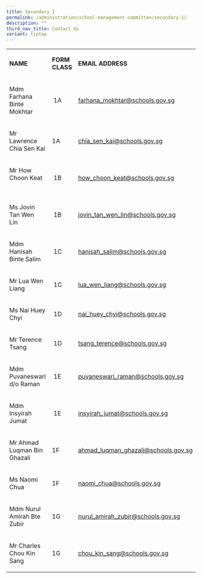 ```yaml
---
title: Secondary 1
permalink: /administration/school-management-committee/secondary-1/
description: ""
third_nav_title: Contact Us
variant: tiptap
---
```

<table style="minWidth: 75px">
<colgroup>
<col>
<col>
<col>
</colgroup>
<tbody>
<tr>
<td rowspan="1" colspan="1">
<p><strong>NAME</strong>
</p>
</td>
<td rowspan="1" colspan="1">
<p><strong>FORM CLASS</strong>
</p>
</td>
<td rowspan="1" colspan="1">
<p><strong>EMAIL ADDRESS</strong>
</p>
</td>
</tr>
<tr>
<td rowspan="1" colspan="1">
<p>Mdm Farhana Binte Mokhtar</p>
</td>
<td rowspan="1" colspan="1">
<p>&nbsp;1A</p>
</td>
<td rowspan="1" colspan="1">
<p><a href="mailto:farhana_mokhtar@schools.gov.sg" rel="noopener noreferrer nofollow" target="_blank"><u>farhana_mokhtar@schools.gov.sg</u></a>&nbsp;</p>
</td>
</tr>
<tr>
<td rowspan="1" colspan="1">
<p>Mr Lawrence Chia Sen Kai</p>
</td>
<td rowspan="1" colspan="1">
<p>1A</p>
</td>
<td rowspan="1" colspan="1">
<p><a href="mailto:chia_sen_kai@schools.gov.sg" rel="noopener noreferrer nofollow" target="_blank">chia_sen_kai@schools.gov.sg</a>
</p>
</td>
</tr>
<tr>
<td rowspan="1" colspan="1">
<p>Mr How Choon Keat&nbsp; &nbsp;&nbsp; &nbsp;&nbsp;&nbsp; &nbsp;&nbsp;&nbsp;
&nbsp;&nbsp;&nbsp; &nbsp;</p>
</td>
<td rowspan="1" colspan="1">
<p>&nbsp;1B</p>
</td>
<td rowspan="1" colspan="1">
<p><a href="mailto:how_choon_keat@schools.gov.sg" rel="noopener noreferrer nofollow" target="_blank"><u>how_choon_keat@schools.gov.sg</u></a>
</p>
</td>
</tr>
<tr>
<td rowspan="1" colspan="1">
<p>Ms Jovin Tan Wen Lin&nbsp;&nbsp;&nbsp;&nbsp; &nbsp;&nbsp;&nbsp; &nbsp;</p>
</td>
<td rowspan="1" colspan="1">
<p>&nbsp;1B</p>
</td>
<td rowspan="1" colspan="1">
<p><a href="mailto:jovin_tan_wen_lin@schools.gov.sg" rel="noopener noreferrer nofollow" target="_blank"><u>jovin_tan_wen_lin@schools.gov.sg</u></a>
</p>
</td>
</tr>
<tr>
<td rowspan="1" colspan="1">
<p>Mdm Hanisah Binte Salim</p>
</td>
<td rowspan="1" colspan="1">
<p>&nbsp;1C</p>
</td>
<td rowspan="1" colspan="1">
<p><a href="mailto:hanisah_salim@schools.gov.sg" rel="noopener noreferrer nofollow" target="_blank"><u>hanisah_salim@schools.gov.sg</u></a>
</p>
</td>
</tr>
<tr>
<td rowspan="1" colspan="1">
<p>Mr Lua Wen Liang</p>
</td>
<td rowspan="1" colspan="1">
<p>&nbsp;1C</p>
</td>
<td rowspan="1" colspan="1">
<p><a href="mailto:lua_wen_liang@schools.gov.sg" rel="noopener noreferrer nofollow" target="_blank"><u>lua_wen_liang@schools.gov.sg</u></a>
</p>
</td>
</tr>
<tr>
<td rowspan="1" colspan="1">
<p>Ms Nai Huey Chyi&nbsp;</p>
</td>
<td rowspan="1" colspan="1">
<p>&nbsp;1D</p>
</td>
<td rowspan="1" colspan="1">
<p><a href="mailto:nai_huey_chyi@schools.gov.sg" rel="noopener noreferrer nofollow" target="_blank"><u>nai_huey_chyi@schools.gov.sg</u></a>
</p>
</td>
</tr>
<tr>
<td rowspan="1" colspan="1">
<p>Mr Terence Tsang</p>
</td>
<td rowspan="1" colspan="1">
<p>&nbsp;1D</p>
</td>
<td rowspan="1" colspan="1">
<p><a href="mailto:tsang_terence@schools.gov.sg" rel="noopener noreferrer nofollow" target="_blank"><u>tsang_terence@schools.gov.sg</u></a>
</p>
</td>
</tr>
<tr>
<td rowspan="1" colspan="1">
<p>Mdm Puvaneswari d/o Raman</p>
</td>
<td rowspan="1" colspan="1">
<p>&nbsp;1E</p>
</td>
<td rowspan="1" colspan="1">
<p><a href="mailto:puvaneswari_raman@schools.gov.sg" rel="noopener noreferrer nofollow" target="_blank"><u>puvaneswari_raman@schools.gov.sg</u></a>
</p>
</td>
</tr>
<tr>
<td rowspan="1" colspan="1">
<p>Mdm Insyirah Jumat&nbsp;&nbsp; &nbsp;</p>
</td>
<td rowspan="1" colspan="1">
<p>&nbsp;1E</p>
</td>
<td rowspan="1" colspan="1">
<p><a href="mailto:insyirah_jumat@schools.gov.sg" rel="noopener noreferrer nofollow" target="_blank">insyirah_jumat@schools.gov.sg</a>
</p>
</td>
</tr>
<tr>
<td rowspan="1" colspan="1">
<p>Mr Ahmad Luqman Bin Ghazali</p>
</td>
<td rowspan="1" colspan="1">
<p>1F</p>
</td>
<td rowspan="1" colspan="1">
<p><a href="mailto:ahmad_luqman_ghazali@schools.gov.sg" rel="noopener noreferrer nofollow" target="_blank"><u>ahmad_luqman_ghazali@schools.gov.sg</u></a>
</p>
</td>
</tr>
<tr>
<td rowspan="1" colspan="1">
<p>Ms Naomi Chua</p>
</td>
<td rowspan="1" colspan="1">
<p>1F</p>
</td>
<td rowspan="1" colspan="1">
<p><a href="mailto:naomi_chua@schools.gov.sg" rel="noopener noreferrer nofollow" target="_blank"><u>naomi_chua@schools.gov.sg</u></a>
</p>
</td>
</tr>
<tr>
<td rowspan="1" colspan="1">
<p>Mdm Nurul Amirah Bte Zubir</p>
</td>
<td rowspan="1" colspan="1">
<p>1G</p>
</td>
<td rowspan="1" colspan="1">
<p><a href="mailto:nurul_amirah_zubir@schools.gov.sg" rel="noopener noreferrer nofollow" target="_blank"><u>nurul_amirah_zubir@schools.gov.sg</u></a>
</p>
</td>
</tr>
<tr>
<td rowspan="1" colspan="1">
<p>Mr Charles Chou Kin Sang</p>
</td>
<td rowspan="1" colspan="1">
<p>1G</p>
</td>
<td rowspan="1" colspan="1">
<p><a href="mailto:chou_kin_sang@schools.gov.sg" rel="noopener noreferrer nofollow" target="_blank"><u>chou_kin_sang@schools.gov.sg</u></a>
</p>
</td>
</tr>
</tbody>
</table>
<p></p>